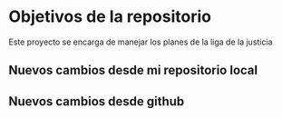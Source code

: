 # Objetivos de la repositorio

Este proyecto se encarga de manejar los planes de la liga de la justicia

## Nuevos cambios desde mi repositorio local
## Nuevos cambios desde github
